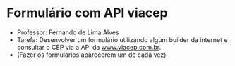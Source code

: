# Formulário com API viacep
- Professor: Fernando de Lima Alves
- Tarefa: Desenvolver um formulário utilizando algum builder da internet e consultar o CEP via a API da www.viacep.com.br.
- (Fazer os formularios aparecerem um de cada vez)
